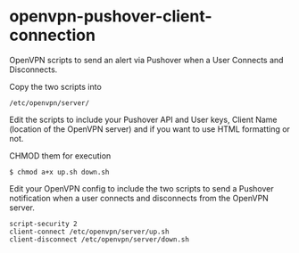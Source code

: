 # openvpn-pushover-client-connection
OpenVPN scripts to send an alert via Pushover when a User Connects and Disconnects.

Copy the two scripts into
```
/etc/openvpn/server/
```

Edit the scripts to include your Pushover API and User keys, Client Name (location of the OpenVPN server) and if you want to use HTML formatting or not.

CHMOD them for execution
```
$ chmod a+x up.sh down.sh
```

Edit your OpenVPN config to include the two scripts to send a Pushover notification when a user connects and disconnects from the OpenVPN server. 

```
script-security 2
client-connect /etc/openvpn/server/up.sh
client-disconnect /etc/openvpn/server/down.sh
```
